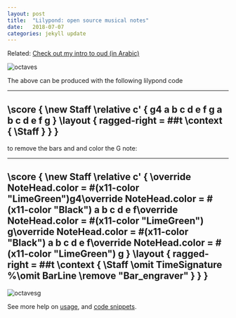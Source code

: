 ```yaml
---
layout: post
title:  "Lilypond: open source musical notes"
date:   2018-07-07
categories: jekyll update
---
```


Related: [Check out my intro to oud (in Arabic)](https://azizcodes.github.io/ionnot/ouds)


![octaves](https://azizcodes.github.io/ionnot/octaves.png)


The above can be produced with the following lilypond code

---
\score {
\new Staff \relative c' {
g4 a b c d e f g a b c d e f g
}
\layout {
ragged-right = ##t
\context {
\Staff
}
}
}
---

to remove the bars and and color the G note:

---
\score {
\new Staff \relative c' {
\override NoteHead.color = #(x11-color "LimeGreen")g4\override NoteHead.color = #(x11-color "Black") a b c d e f\override NoteHead.color = #(x11-color "LimeGreen") g\override NoteHead.color = #(x11-color "Black") a b c d e f\override NoteHead.color = #(x11-color "LimeGreen") g
}
\layout {
ragged-right = ##t
\context {
\Staff
\omit TimeSignature
%\omit BarLine
\remove "Bar_engraver"
}
}
}
---

![octavesg](https://azizcodes.github.io/ionnot/octaves_g.png)


See more help on [usage](http://lilypond.org/doc/v2.22/Documentation/learning/single-staff-templates), and [code snippets](http://lsr.di.unimi.it/LSR/Search?q=time+signature).
